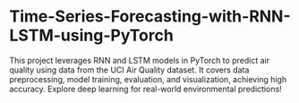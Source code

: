 # Time-Series-Forecasting-with-RNN-LSTM-using-PyTorch
This project leverages RNN and LSTM models in PyTorch to predict air quality using data from the UCI Air Quality dataset. It covers data preprocessing, model training, evaluation, and visualization, achieving high accuracy. Explore deep learning for real-world environmental predictions!
